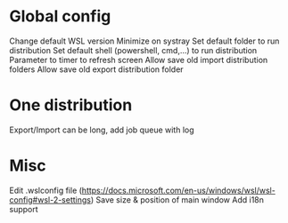 # Global config

Change default WSL version
Minimize on systray
Set default folder to run distribution
Set default shell (powershell, cmd,...) to run distribution
Parameter to timer to refresh screen
Allow save old import distribution folders
Allow save old export distribution folder

# One distribution

Export/Import can be long, add  job queue with log

# Misc

Edit <USER>\.wslconfig file (https://docs.microsoft.com/en-us/windows/wsl/wsl-config#wsl-2-settings)
Save size & position of main window
Add i18n support
